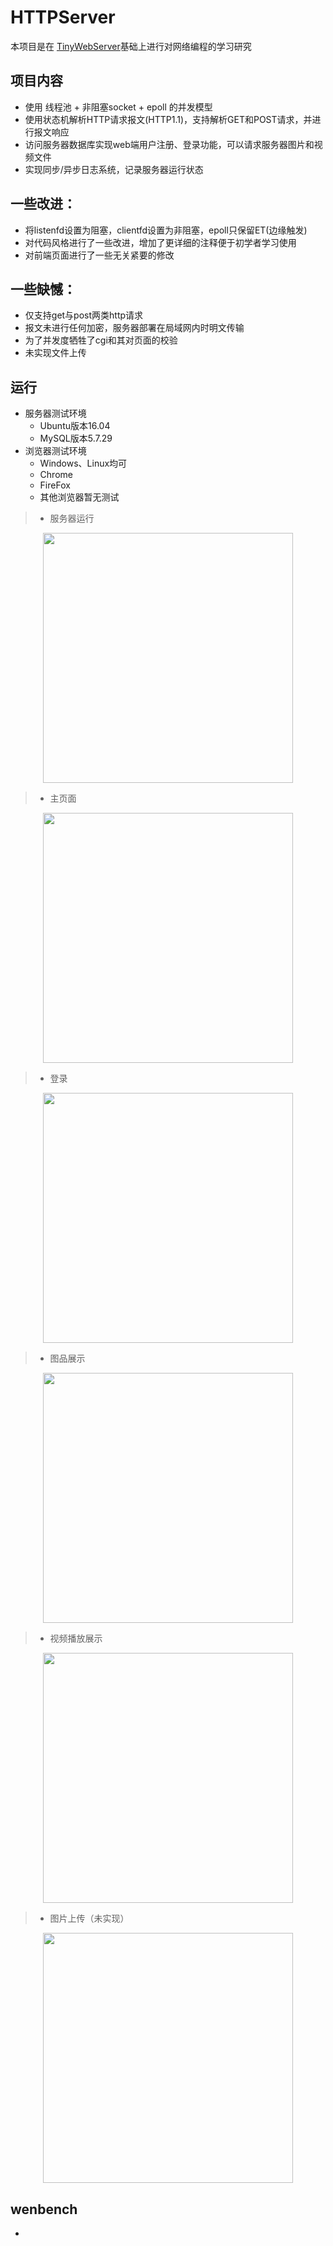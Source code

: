 

HTTPServer
===============

本项目是在 [TinyWebServer](https://github.com/qinguoyi/TinyWebServer)基础上进行对网络编程的学习研究

项目内容
------------
* 使用 线程池 + 非阻塞socket + epoll 的并发模型
* 使用状态机解析HTTP请求报文(HTTP1.1)，支持解析GET和POST请求，并进行报文响应
* 访问服务器数据库实现web端用户注册、登录功能，可以请求服务器图片和视频文件
* 实现同步/异步日志系统，记录服务器运行状态

一些改进：
------------
* 将listenfd设置为阻塞，clientfd设置为非阻塞，epoll只保留ET(边缘触发)
* 对代码风格进行了一些改进，增加了更详细的注释便于初学者学习使用
* 对前端页面进行了一些无关紧要的修改

一些缺憾：
------------
* 仅支持get与post两类http请求
* 报文未进行任何加密，服务器部署在局域网内时明文传输
* 为了并发度牺牲了cgi和其对页面的校验
* 未实现文件上传

运行
------------
* 服务器测试环境
	* Ubuntu版本16.04
	* MySQL版本5.7.29
* 浏览器测试环境
	* Windows、Linux均可
	* Chrome
	* FireFox
	* 其他浏览器暂无测试
> * 服务器运行

<div align=center><img src="https://raw.githubusercontent.com/Eren-cc/httpserver/main/image/000.png" height="400"/> </div>

> * 主页面

<div align=center><img src="https://raw.githubusercontent.com/Eren-cc/httpserver/main/image/002.png" height="400"/> </div>

> * 登录

<div align=center><img src="https://raw.githubusercontent.com/Eren-cc/httpserver/main/image/001.png" height="400"/> </div>

> * 图品展示

<div align=center><img src="https://raw.githubusercontent.com/Eren-cc/httpserver/main/image/003.png" height="400"/> </div>

> * 视频播放展示

<div align=center><img src="https://raw.githubusercontent.com/Eren-cc/httpserver/main/image/004.png" height="400"/> </div>

> * 图片上传（未实现）

<div align=center><img src="https://raw.githubusercontent.com/Eren-cc/httpserver/main/image/005.png" height="400"/> </div>

wenbench
-----------
*


